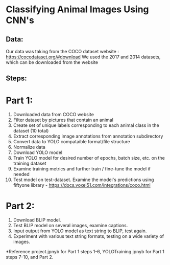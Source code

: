 # Classifying Animal Images Using CNN's

## Data:
Our data was taking from the COCO dataset website : https://cocodataset.org/#download
We used the 2017 and 2014 datasets, which can be downloaded from the website

## Steps:
  # Part 1:
  1. Downloaded data from COCO website
  2. Filter dataset by pictures that contain an animal
  3. Create set of unique labels corresponding to each animal class in the dataset (10 total)
  4. Extract corresponding image annotations from annotation subdirectory
  5. Convert data to YOLO compataible format/file structure
  6. Normalize data
  7. Download YOLO model
  8. Train YOLO model for desired number of epochs, batch size, etc. on the training dataset
  9. Examine training metrics and further train / fine-tune the model if needed
  10. Test model on test-dataset. Examine the model's predictions using fiftyone library - https://docs.voxel51.com/integrations/coco.html
  # Part 2:
  1. Download BLIP model.
  2. Test BLIP model on several images, examine captions.
  3. Input output from YOLO model as text string to BLIP, test again.
  4. Experiment with various text string formats, testing on a wide variety of images.


*Reference project.jpnyb for Part 1 steps 1-6, YOLOTraining.jpnyb for Part 1 steps 7-10, and Part 2.
